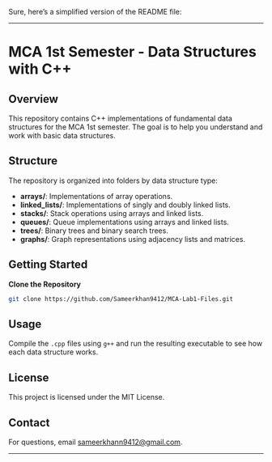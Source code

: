 Sure, here’s a simplified version of the README file:

---

# MCA 1st Semester - Data Structures with C++

## Overview

This repository contains C++ implementations of fundamental data structures for the MCA 1st semester. The goal is to help you understand and work with basic data structures.

## Structure

The repository is organized into folders by data structure type:

- **arrays/**: Implementations of array operations.
- **linked_lists/**: Implementations of singly and doubly linked lists.
- **stacks/**: Stack operations using arrays and linked lists.
- **queues/**: Queue implementations using arrays and linked lists.
- **trees/**: Binary trees and binary search trees.
- **graphs/**: Graph representations using adjacency lists and matrices.

## Getting Started

**Clone the Repository**
   ```bash
   git clone https://github.com/Sameerkhan9412/MCA-Lab1-Files.git
   ```


## Usage

Compile the `.cpp` files using `g++` and run the resulting executable to see how each data structure works.

## License

This project is licensed under the MIT License.

## Contact

For questions, email [sameerkhann9412@gmail.com](mailto:sameerkhann9412@gmai.com).

---
